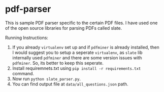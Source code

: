 # pdf-parser

This is sample PDF parser specific to the certain PDF files. I have used one of the open source libraries for parsing PDFs
called slate. 

Running Instructions:
1. If you already `virtualenv` set up and if `pdfminer` is already installed, then I would suggest you to setup a seperate
   `virtualenv`, as `slate` lib internally used `pdfminer` and there are some version issues with `pdfminer`. So, its better to keep 
   this seperate.
2. Install requiremnets.txt using `pip install -r requirements.txt` command.
3. Now run `python slate_parser.py`.
4. You can find output file at `data/all_questions.json` path.

